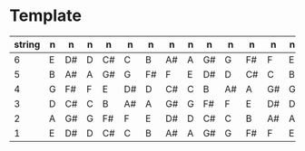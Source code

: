 # Template

| string | n | n | n | n | n | n | n | n | n | n | n | n | n |
|--------|----|----|---|----|----|----|----|---|----|----|----|----|----|
| 6      |   E    |   D#   |   D    |   C#   |   C    |   B    |   A#   |   A   |   G#   |   G    |   F#   |   F    |   E    |
| 5      |   B    |   A#   |   A    |   G#   |   G    |   F#   |   F    |   E   |   D#   |   D    |   C#   |   C    |   B    |
| 4      |   G    |   F#   |   F    |   E    |   D#   |   D    |   C#   |   C   |   B    |   A#   |   A    |   G#   |   G    |
| 3      |   D    |   C#   |   C    |   B    |   A#   |   A    |   G#   |   G   |   F#   |   F    |   E    |   D#   |   D    |
| 2      |   A    |   G#   |   G    |   F#   |   F    |   E    |   D#   |   D   |   C#   |   C    |   B    |   A#   |   A    |
| 1      |   E    |   D#   |   D    |   C#   |   C    |   B    |   A#   |   A   |   G#   |   G    |   F#   |   F    |   E    |